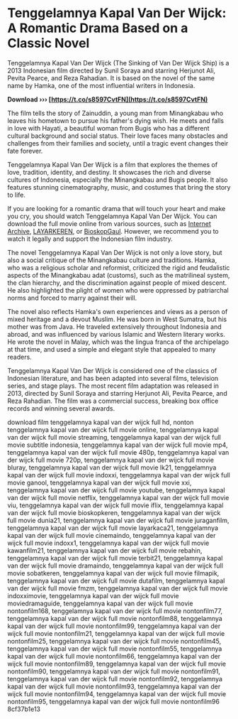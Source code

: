 
 
# Tenggelamnya Kapal Van Der Wijck: A Romantic Drama Based on a Classic Novel
  
Tenggelamnya Kapal Van Der Wijck (The Sinking of Van Der Wijck Ship) is a 2013 Indonesian film directed by Sunil Soraya and starring Herjunot Ali, Pevita Pearce, and Reza Rahadian. It is based on the novel of the same name by Hamka, one of the most influential writers in Indonesia.
 
**Download ››› [https://t.co/s8597CvtFN](https://t.co/s8597CvtFN)**


  
The film tells the story of Zainuddin, a young man from Minangkabau who leaves his hometown to pursue his father's dying wish. He meets and falls in love with Hayati, a beautiful woman from Bugis who has a different cultural background and social status. Their love faces many obstacles and challenges from their families and society, until a tragic event changes their fate forever.
  
Tenggelamnya Kapal Van Der Wijck is a film that explores the themes of love, tradition, identity, and destiny. It showcases the rich and diverse cultures of Indonesia, especially the Minangkabau and Bugis people. It also features stunning cinematography, music, and costumes that bring the story to life.
  
If you are looking for a romantic drama that will touch your heart and make you cry, you should watch Tenggelamnya Kapal Van Der Wijck. You can download the full movie online from various sources, such as [Internet Archive](https://archive.org/details/nonton-film-tenggelamnya-kapal-van-der-wijck-2013), [LAYARKEREN](http://139.99.33.217/tenggelamnya-kapal-van-der-wijck-2013/), or [BioskopGaul](https://indox21.xyz/tenggelamnya-kapal-van-der-wijck-2013/). However, we recommend you to watch it legally and support the Indonesian film industry.
  
The novel Tenggelamnya Kapal Van Der Wijck is not only a love story, but also a social critique of the Minangkabau culture and traditions. Hamka, who was a religious scholar and reformist, criticized the rigid and feudalistic aspects of the Minangkabau adat (customs), such as the matrilineal system, the clan hierarchy, and the discrimination against people of mixed descent. He also highlighted the plight of women who were oppressed by patriarchal norms and forced to marry against their will.
  
The novel also reflects Hamka's own experiences and views as a person of mixed heritage and a devout Muslim. He was born in West Sumatra, but his mother was from Java. He traveled extensively throughout Indonesia and abroad, and was influenced by various Islamic and Western literary works. He wrote the novel in Malay, which was the lingua franca of the archipelago at that time, and used a simple and elegant style that appealed to many readers.
  
Tenggelamnya Kapal Van Der Wijck is considered one of the classics of Indonesian literature, and has been adapted into several films, television series, and stage plays. The most recent film adaptation was released in 2013, directed by Sunil Soraya and starring Herjunot Ali, Pevita Pearce, and Reza Rahadian. The film was a commercial success, breaking box office records and winning several awards.
 
download film tenggelamnya kapal van der wijck full hd,  nonton tenggelamnya kapal van der wijck full movie online,  tenggelamnya kapal van der wijck full movie streaming,  tenggelamnya kapal van der wijck full movie subtitle indonesia,  tenggelamnya kapal van der wijck full movie mp4,  tenggelamnya kapal van der wijck full movie 480p,  tenggelamnya kapal van der wijck full movie 720p,  tenggelamnya kapal van der wijck full movie bluray,  tenggelamnya kapal van der wijck full movie lk21,  tenggelamnya kapal van der wijck full movie indoxxi,  tenggelamnya kapal van der wijck full movie ganool,  tenggelamnya kapal van der wijck full movie xxi,  tenggelamnya kapal van der wijck full movie youtube,  tenggelamnya kapal van der wijck full movie netflix,  tenggelamnya kapal van der wijck full movie viu,  tenggelamnya kapal van der wijck full movie iflix,  tenggelamnya kapal van der wijck full movie bioskopkeren,  tenggelamnya kapal van der wijck full movie dunia21,  tenggelamnya kapal van der wijck full movie juraganfilm,  tenggelamnya kapal van der wijck full movie layarkaca21,  tenggelamnya kapal van der wijck full movie cinemaindo,  tenggelamnya kapal van der wijck full movie indoxx1,  tenggelamnya kapal van der wijck full movie kawanfilm21,  tenggelamnya kapal van der wijck full movie rebahin,  tenggelamnya kapal van der wijck full movie terbit21,  tenggelamnya kapal van der wijck full movie dramaindo,  tenggelamnya kapal van der wijck full movie sobatkeren,  tenggelamnya kapal van der wijck full movie filmapik,  tenggelamnya kapal van der wijck full movie dutafilm,  tenggelamnya kapal van der wijck full movie fmzm,  tenggelamnya kapal van der wijck full movie indoxximovie,  tenggelamnya kapal van der wijck full movie moviedramaguide,  tenggelamnya kapal van der wijck full movie nontonfilm168,  tenggelamnya kapal van der wijck full movie nontonfilm77,  tenggelamnya kapal van der wijck full movie nontonfilm88,  tenggelamnya kapal van der wijck full movie nontonfilm99,  tenggelamnya kapal van der wijck full movie nontonfilm21,  tenggelamnya kapal van der wijck full movie nontonfilm25,  tenggelamnya kapal van der wijck full movie nontonfilm45,  tenggelamnya kapal van der wijck full movie nontonfilm55,  tenggelamnya kapal van der wijck full movie nontonfilm66,  tenggelamnya kapal van der wijck full movie nontonfilm89,  tenggelamnya kapal van der wijck full movie nontonfilm90,  tenggelamnya kapal van der wijck full movie nontonfilm91,  tenggelamnya kapal van der wijck full movie nontonfilm92,  tenggelamnya kapal van der wijck full movie nontonfilm93,  tenggelamnya kapal van der wijck full movie nontonfilm94,  tenggelamnya kapal van der wijck full movie nontonfilm95,  tenggelamnya kapal van der wijck full movie nontonfilm96
 8cf37b1e13
 
